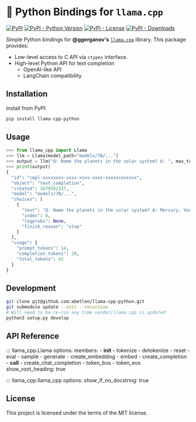 # 🦙 Python Bindings for `llama.cpp`

[![PyPI](https://img.shields.io/pypi/v/llama-cpp-python)](https://pypi.org/project/llama-cpp-python/)
[![PyPI - Python Version](https://img.shields.io/pypi/pyversions/llama-cpp-python)](https://pypi.org/project/llama-cpp-python/)
[![PyPI - License](https://img.shields.io/pypi/l/llama-cpp-python)](https://pypi.org/project/llama-cpp-python/)
[![PyPI - Downloads](https://img.shields.io/pypi/dm/llama-cpp-python)](https://pypi.org/project/llama-cpp-python/)

Simple Python bindings for **@ggerganov's** [`llama.cpp`](https://github.com/ggerganov/llama.cpp) library.
This package provides:

- Low-level access to C API via `ctypes` interface.
- High-level Python API for text completion
  - OpenAI-like API
  - LangChain compatibility

## Installation

Install from PyPI:

```bash
pip install llama-cpp-python
```

## Usage

```python
>>> from llama_cpp import Llama
>>> llm = Llama(model_path="models/7B/...")
>>> output = llm("Q: Name the planets in the solar system? A: ", max_tokens=32, stop=["Q:", "\n"], echo=True)
>>> print(output)
{
  "id": "cmpl-xxxxxxxx-xxxx-xxxx-xxxx-xxxxxxxxxxxx",
  "object": "text_completion",
  "created": 1679561337,
  "model": "models/7B/...",
  "choices": [
    {
      "text": "Q: Name the planets in the solar system? A: Mercury, Venus, Earth, Mars, Jupiter, Saturn, Uranus, Neptune and Pluto.",
      "index": 0,
      "logprobs": None,
      "finish_reason": "stop"
    }
  ],
  "usage": {
    "prompt_tokens": 14,
    "completion_tokens": 28,
    "total_tokens": 42
  }
}
```

## Development

```bash
git clone git@github.com:abetlen/llama-cpp-python.git
git submodule update --init --recursive
# Will need to be re-run any time vendor/llama.cpp is updated
python3 setup.py develop
```

## API Reference

::: llama_cpp.Llama
    options:
        members:
            - __init__
            - tokenize
            - detokenize
            - reset
            - eval
            - sample
            - generate
            - create_embedding
            - embed
            - create_completion
            - __call__
            - create_chat_completion
            - token_bos
            - token_eos
        show_root_heading: true

::: llama_cpp.llama_cpp
    options:
        show_if_no_docstring: true

## License

This project is licensed under the terms of the MIT license.